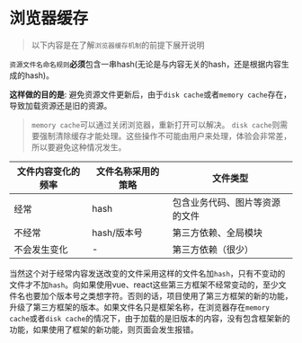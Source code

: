 # 浏览器缓存

> 以下内容是在了解`浏览器缓存机制`的前提下展开说明

`资源文件名命名规则`**必须**包含一串hash(无论是与内容无关的hash，还是根据内容生成的hash)。

**这样做的目的是**: 避免资源文件更新后，由于`disk cache`或者`memory cache`存在，导致加载资源还是旧的资源。

> `memory cache`可以通过关闭浏览器，重新打开可以解决。 `disk cache`则需要强制清除缓存才能处理。这些操作不可能由用户来处理，体验会非常差，所以要避免这种情况发生。

|   文件内容变化的频率   |   文件名称采用的策略   |   文件类型   |
| ---- | ---- | ---- |
|   经常   |   hash   |   包含业务代码、图片等资源的文件   |
|   不经常   |   hash/版本号   |   第三方依赖、全局模块   |
|   不会发生变化   |   -   |   第三方依赖（很少）   |

当然这个对于经常内容发送改变的文件采用这样的文件名加`hash`，只有不变动的文件才不加`hash`。向如果使用vue、react这些第三方框架不经常变动的，至少文件名也要加个版本号之类想字符。否则的话，项目使用了第三方框架的新的功能，升级了第三方框架的版本。如果文件名只是框架名称，在浏览器存在`memory cache`或者`disk cache`的情况下，由于加载的是旧版本的内容，没有包含框架新的功能，如果使用了框架的新功能，则页面会发生报错。

